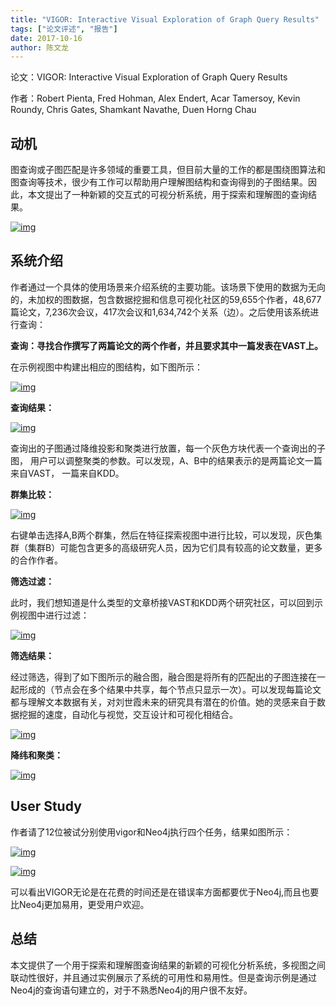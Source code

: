 ```yaml
---
title: "VIGOR: Interactive Visual Exploration of Graph Query Results"
tags: ["论文评述", "报告"]
date: 2017-10-16
author: 陈文龙
---
```


论文：VIGOR: Interactive Visual Exploration of Graph Query Results

作者：Robert Pienta, Fred Hohman, Alex Endert, Acar Tamersoy, Kevin Roundy, Chris Gates, Shamkant Navathe, Duen Horng Chau

## **动机**

图查询或子图匹配是许多领域的重要工具，但目前大量的工作的都是围绕图算法和图查询等技术，很少有工作可以帮助用户理解图结构和查询得到的子图结果。因此，本文提出了一种新颖的交互式的可视分析系统，用于探索和理解图的查询结果。

[![img](http://www.cad.zju.edu.cn/home/vagblog/wp-content/uploads/2017/10/%E5%9B%BE%E7%89%87-1.png)](http://www.cad.zju.edu.cn/home/vagblog/wp-content/uploads/2017/10/%E5%9B%BE%E7%89%87-1.png)



## **系统介绍**

作者通过一个具体的使用场景来介绍系统的主要功能。该场景下使用的数据为无向的，未加权的图数据，包含数据挖掘和信息可视化社区的59,655个作者，48,677篇论文，7,236次会议，417次会议和1,634,742个关系（边）。之后使用该系统进行查询：

**查询：寻找合作撰写了两篇论文的两个作者，并且要求其中一篇发表在VAST上。**

在示例视图中构建出相应的图结构，如下图所示：

[![img](http://www.cad.zju.edu.cn/home/vagblog/wp-content/uploads/2017/10/%E5%9B%BE%E7%89%87-2.png)](http://www.cad.zju.edu.cn/home/vagblog/wp-content/uploads/2017/10/%E5%9B%BE%E7%89%87-2.png)

 

**查询结果：**

[![img](http://www.cad.zju.edu.cn/home/vagblog/wp-content/uploads/2017/10/%E5%9B%BE%E7%89%87-3.png)](http://www.cad.zju.edu.cn/home/vagblog/wp-content/uploads/2017/10/%E5%9B%BE%E7%89%87-3.png)

查询出的子图通过降维投影和聚类进行放置，每一个灰色方块代表一个查询出的子图， 用户可以调整聚类的参数。可以发现，A、B中的结果表示的是两篇论文一篇来自VAST， 一篇来自KDD。

**群集比较：**

[![img](http://www.cad.zju.edu.cn/home/vagblog/wp-content/uploads/2017/10/%E5%9B%BE%E7%89%87-4.png)](http://www.cad.zju.edu.cn/home/vagblog/wp-content/uploads/2017/10/%E5%9B%BE%E7%89%87-4.png)

右键单击选择A,B两个群集，然后在特征探索视图中进行比较，可以发现，灰色集群（集群B）可能包含更多的高级研究人员，因为它们具有较高的论文数量，更多的合作作者。

**筛选过滤：**

此时，我们想知道是什么类型的文章桥接VAST和KDD两个研究社区，可以回到示例视图中进行过滤：

[![img](http://www.cad.zju.edu.cn/home/vagblog/wp-content/uploads/2017/10/%E5%9B%BE%E7%89%87-5.png)](http://www.cad.zju.edu.cn/home/vagblog/wp-content/uploads/2017/10/%E5%9B%BE%E7%89%87-5.png)

**筛选结果：**

经过筛选，得到了如下图所示的融合图，融合图是将所有的匹配出的子图连接在一起形成的（节点会在多个结果中共享，每个节点只显示一次）。可以发现每篇论文都与理解文本数据有关，对刘世霞未来的研究具有潜在的价值。她的灵感来自于数据挖掘的速度，自动化与视觉，交互设计和可视化相结合。

[![img](http://www.cad.zju.edu.cn/home/vagblog/wp-content/uploads/2017/10/%E5%9B%BE%E7%89%87-6.png)](http://www.cad.zju.edu.cn/home/vagblog/wp-content/uploads/2017/10/%E5%9B%BE%E7%89%87-6.png)

 

**降纬和聚类：**

[![img](http://www.cad.zju.edu.cn/home/vagblog/wp-content/uploads/2017/10/%E5%9B%BE%E7%89%87-7.jpg)](http://www.cad.zju.edu.cn/home/vagblog/wp-content/uploads/2017/10/%E5%9B%BE%E7%89%87-7.jpg)

 

##  User Study

作者请了12位被试分别使用vigor和Neo4j执行四个任务，结果如图所示：

[![img](http://www.cad.zju.edu.cn/home/vagblog/wp-content/uploads/2017/10/%E5%9B%BE%E7%89%87-8.png)](http://www.cad.zju.edu.cn/home/vagblog/wp-content/uploads/2017/10/%E5%9B%BE%E7%89%87-8.png)

 

[![img](http://www.cad.zju.edu.cn/home/vagblog/wp-content/uploads/2017/10/%E5%9B%BE%E7%89%87-9.png)](http://www.cad.zju.edu.cn/home/vagblog/wp-content/uploads/2017/10/%E5%9B%BE%E7%89%87-9.png)

可以看出VIGOR无论是在花费的时间还是在错误率方面都要优于Neo4j,而且也要比Neo4j更加易用，更受用户欢迎。

## 总结

本文提供了一个用于探索和理解图查询结果的新颖的可视化分析系统，多视图之间联动性很好，并且通过实例展示了系统的可用性和易用性。但是查询示例是通过Neo4j的查询语句建立的，对于不熟悉Neo4j的用户很不友好。